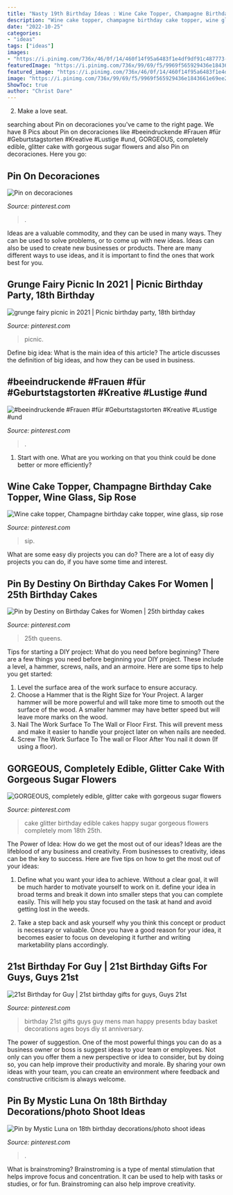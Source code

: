 ```yaml
---
title: "Nasty 19th Birthday Ideas : Wine Cake Topper, Champagne Birthday Cake Topper, Wine Glass, Sip Rose"
description: "Wine cake topper, champagne birthday cake topper, wine glass, sip rose"
date: "2022-10-25"
categories:
- "ideas"
tags: ["ideas"]
images:
- "https://i.pinimg.com/736x/46/0f/14/460f14f95a6483f1e4df9df91c487773--st-gifts--birthday.jpg"
featuredImage: "https://i.pinimg.com/736x/99/69/f5/9969f565929436e1843661e69ee2fac9.jpg"
featured_image: "https://i.pinimg.com/736x/46/0f/14/460f14f95a6483f1e4df9df91c487773--st-gifts--birthday.jpg"
image: "https://i.pinimg.com/736x/99/69/f5/9969f565929436e1843661e69ee2fac9.jpg"
ShowToc: true
author: "Christ Dare"
---
```



2. Make a love seat.

	

		
searching about Pin on decoraciones you've came to the right page. We have 8 Pics about Pin on decoraciones like #beeindruckende #Frauen #für #Geburtstagstorten #Kreative #Lustige #und, GORGEOUS, completely edible, glitter cake with gorgeous sugar flowers and also Pin on decoraciones. Here you go:
		
    
## Pin On Decoraciones

<img loading=lazy src="https://i.pinimg.com/736x/66/c4/17/66c4174a79991dc7a350120faeb3002f.jpg" onerror="this.onerror=null;this.src='https://tse1.mm.bing.net/th?id=OIP.1J6n2DpYVgzAhIrZTzsDkgHaJ4&amp;pid=15.1';" alt="Pin on decoraciones">

_Source: pinterest.com_

>. 

	

Ideas are a valuable commodity, and they can be used in many ways. They can be used to solve problems, or to come up with new ideas. Ideas can also be used to create new businesses or products. There are many different ways to use ideas, and it is important to find the ones that work best for you.

    
## Grunge Fairy Picnic In 2021 | Picnic Birthday Party, 18th Birthday

<img loading=lazy src="https://i.pinimg.com/736x/af/04/7b/af047b9b6017fa8dcce65dad352c05af.jpg" onerror="this.onerror=null;this.src='https://tse4.mm.bing.net/th?id=OIP.3Rve8E2RUlvSdXjFA-ENXAHaN0&amp;pid=15.1';" alt="grunge fairy picnic in 2021 | Picnic birthday party, 18th birthday">

_Source: pinterest.com_

>picnic. 

	

Define big idea: What is the main idea of this article?
The article discusses the definition of big ideas, and how they can be used in business.

    
## #beeindruckende #Frauen #für #Geburtstagstorten #Kreative #Lustige #und

<img loading=lazy src="https://i.pinimg.com/736x/0f/ac/9d/0fac9d349e8ce53a8828841cad75512d.jpg" onerror="this.onerror=null;this.src='https://tse4.mm.bing.net/th?id=OIP.HLEGriFzcPDekzksRvKp1AHaJQ&amp;pid=15.1';" alt="#beeindruckende #Frauen #für #Geburtstagstorten #Kreative #Lustige #und">

_Source: pinterest.com_

>. 

	

1. Start with one. What are you working on that you think could be done better or more efficiently?

    
## Wine Cake Topper, Champagne Birthday Cake Topper, Wine Glass, Sip Rose

<img loading=lazy src="https://i.pinimg.com/736x/28/47/65/284765adb48d81a169e6c67fe218f648.jpg" onerror="this.onerror=null;this.src='https://tse4.mm.bing.net/th?id=OIP.1ZMuLJPbYC8LdQwum195-QHaJ3&amp;pid=15.1';" alt="Wine cake topper, Champagne birthday cake topper, wine glass, sip rose">

_Source: pinterest.com_

>sip. 

	

What are some easy diy projects you can do?
There are a lot of easy diy projects you can do, if you have some time and interest.

    
## Pin By Destiny On Birthday Cakes For Women | 25th Birthday Cakes

<img loading=lazy src="https://i.pinimg.com/736x/99/69/f5/9969f565929436e1843661e69ee2fac9.jpg" onerror="this.onerror=null;this.src='https://tse3.mm.bing.net/th?id=OIP.YOek2XIt4t0LqfNqHXNd_QHaJP&amp;pid=15.1';" alt="Pin by Destiny on Birthday Cakes for Women | 25th birthday cakes">

_Source: pinterest.com_

>25th queens. 

	

Tips for starting a DIY project: What do you need before beginning?
There are a few things you need before beginning your DIY project. These include a level, a hammer, screws, nails, and an armoire. Here are some tips to help you get started:
1. Level the surface area of the work surface to ensure accuracy.
2. Choose a Hammer that is the Right Size for Your Project. A larger hammer will be more powerful and will take more time to smooth out the surface of the wood. A smaller hammer may have better speed but will leave more marks on the wood.
3. Nail The Work Surface To The Wall or Floor First. This will prevent mess and make it easier to handle your project later on when nails are needed.
4. Screw The Work Surface To The wall or Floor After You nail it down (If using a floor).

    
## GORGEOUS, Completely Edible, Glitter Cake With Gorgeous Sugar Flowers

<img loading=lazy src="https://i.pinimg.com/736x/c4/af/10/c4af108a0fc2214d28b8c705f15f7fbe--edible-glitter-glitter-cake.jpg?b=t" onerror="this.onerror=null;this.src='https://tse1.mm.bing.net/th?id=OIP.tfBIcTEvWoqGVF1L-s05dgHaHh&amp;pid=15.1';" alt="GORGEOUS, completely edible, glitter cake with gorgeous sugar flowers">

_Source: pinterest.com_

>cake glitter birthday edible cakes happy sugar gorgeous flowers completely mom 18th 25th. 

	

The Power of Idea: How do we get the most out of our ideas?
Ideas are the lifeblood of any business and creativity. From businesses to creativity, ideas can be the key to success. Here are five tips on how to get the most out of your ideas:
1. Define what you want your idea to achieve. Without a clear goal, it will be much harder to motivate yourself to work on it. define your idea in broad terms and break it down into smaller steps that you can complete easily. This will help you stay focused on the task at hand and avoid getting lost in the weeds.

2. Take a step back and ask yourself why you think this concept or product is necessary or valuable. Once you have a good reason for your idea, it becomes easier to focus on developing it further and writing marketability plans accordingly.

    
## 21st Birthday For Guy | 21st Birthday Gifts For Guys, Guys 21st

<img loading=lazy src="https://i.pinimg.com/736x/46/0f/14/460f14f95a6483f1e4df9df91c487773--st-gifts--birthday.jpg" onerror="this.onerror=null;this.src='https://tse2.mm.bing.net/th?id=OIP.llPKRq0OgSzOtPD4tB84XwHaJ3&amp;pid=15.1';" alt="21st Birthday for Guy | 21st birthday gifts for guys, Guys 21st">

_Source: pinterest.com_

>birthday 21st gifts guys guy mens man happy presents bday basket decorations ages boys diy st anniversary. 

	

The power of suggestion.
One of the most powerful things you can do as a business owner or boss is suggest ideas to your team or employees. Not only can you offer them a new perspective or idea to consider, but by doing so, you can help improve their productivity and morale. By sharing your own ideas with your team, you can create an environment where feedback and constructive criticism is always welcome.

    
## Pin By Mystic Luna On 18th Birthday Decorations/photo Shoot Ideas

<img loading=lazy src="https://i.pinimg.com/736x/0f/f9/0b/0ff90b38e1aca1a2309e67cab5183f16.jpg" onerror="this.onerror=null;this.src='https://tse4.mm.bing.net/th?id=OIP.rTj_uX5UiVkkIj-6nEbvFQHaHa&amp;pid=15.1';" alt="Pin by Mystic Luna on 18th birthday decorations/photo shoot ideas">

_Source: pinterest.com_

>. 

	

What is brainstroming?
Brainstroming is a type of mental stimulation that helps improve focus and concentration. It can be used to help with tasks or studies, or for fun. Brainstroming can also help improve creativity.


